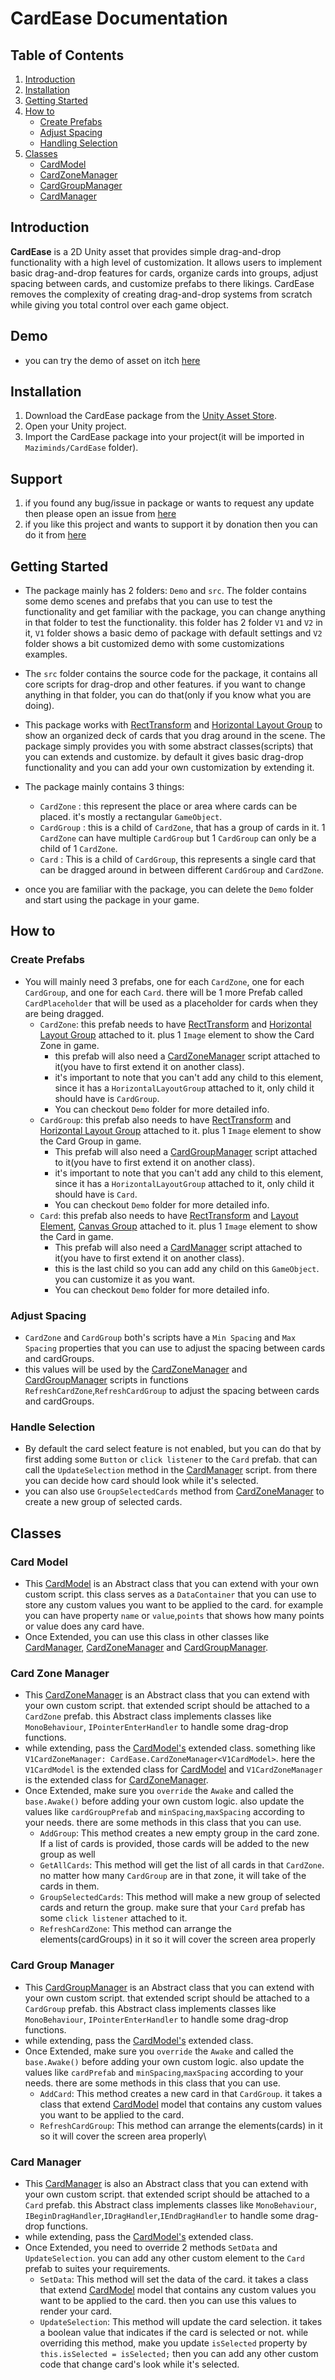 # CardEase Documentation

## Table of Contents
1. [Introduction](#introduction)
2. [Installation](#installation)
3. [Getting Started](#getting-started)
4. [How to](#how-to)
   - [Create Prefabs](#create-prefabs)
   - [Adjust Spacing](#adjust-spacing)
   - [Handling Selection](#handle-selection)
5. [Classes](#classes)
   - [CardModel](#card-model)
   - [CardZoneManager](#card-zone-manager)
   - [CardGroupManager](#card-group-manager)
   - [CardManager](#card-manager)

## Introduction
**CardEase** is a 2D Unity asset that provides simple drag-and-drop functionality with a high level of customization. It allows users to implement basic drag-and-drop features for cards, organize cards into groups, adjust spacing between cards, and customize prefabs to there likings. CardEase removes the complexity of creating drag-and-drop systems from scratch while giving you total control over each game object.

## Demo
- you can try the demo of asset on itch [here](https://maziminds.itch.io/card-ease)

## Installation
1. Download the CardEase package from the [Unity Asset Store](https://assetstore.unity.com/packages/2d/gui/cardease-drag-drop-card-system-284789).
2. Open your Unity project.
3. Import the CardEase package into your project(it will be imported in `Maziminds/CardEase` folder).

## Support
1. if you found any bug/issue in package or wants to request any update then please open an issue from [here](https://github.com/maziminds/card-ease/issues)
2. if you like this project and wants to support it by donation then you can do it from [here](https://github.com/sponsors/mazimez)

## Getting Started

- The package mainly has 2 folders: `Demo` and `src`. The folder contains some demo scenes and prefabs that you can use to test the functionality and get familiar with the package, you can change anything in that folder to test the functionality. this folder has 2 folder `V1` and `V2` in it, `V1` folder shows a basic demo of package with default settings and `V2` folder shows a bit customized demo with some customizations examples.
- The `src` folder contains the source code for the package, it contains all core scripts for drag-drop and other features. if you want to change anything in that folder, you can do that(only if you know what you are doing).
- This package works with [RectTransform](https://docs.unity3d.com/ScriptReference/RectTransform.html) and [Horizontal Layout Group](https://docs.unity3d.com/Packages/com.unity.ugui@3.0/manual/script-HorizontalLayoutGroup.html) to show an organized deck of cards that you drag around in the scene. The package simply provides you with some abstract classes(scripts) that you can extends and customize. by default it gives basic drag-drop functionality and you can add your own customization by extending it.
- The package mainly contains 3 things: 
   - `CardZone` : this represent the place or area where cards can be placed. it's mostly a rectangular `GameObject`.
   - `CardGroup` : this is a child of `CardZone`, that has a group of cards in it. 1 `CardZone` can have multiple `CardGroup` but 1 `CardGroup` can only be a child of 1 `CardZone`.
   - `Card` : This is a child of `CardGroup`, this represents a single card that can be dragged around in between different `CardGroup` and `CardZone`.

- once you are familiar with the package, you can delete the `Demo` folder and start using the package in your game.


## How to

### Create Prefabs
- You will mainly need 3 prefabs, one for each `CardZone`, one for each `CardGroup`, and one for each `Card`. there will be 1 more Prefab called  `CardPlaceholder` that will be used as a placeholder for cards when they are being dragged.
   - `CardZone`: this prefab needs to have [RectTransform](https://docs.unity3d.com/ScriptReference/RectTransform.html) and [Horizontal Layout Group](https://docs.unity3d.com/Packages/com.unity.ugui@3.0/manual/script-HorizontalLayoutGroup.html) attached to it. plus 1 `Image` element to show the Card Zone in game. 
      - this prefab will also need a [CardZoneManager](src/Managers/CardZoneManager.cs) script attached to it(you have to first extend it on another class).
      - it's important to note that you can't add any child to this element, since it has a `HorizontalLayoutGroup` attached to it, only child it should have is `CardGroup`.
      -  You can checkout `Demo` folder for more detailed info.
   - `CardGroup`: this prefab also needs to have [RectTransform](https://docs.unity3d.com/ScriptReference/RectTransform.html) and [Horizontal Layout Group](https://docs.unity3d.com/Packages/com.unity.ugui@3.0/manual/script-HorizontalLayoutGroup.html) attached to it. plus 1 `Image` element to show the Card Group in game.
      - This prefab will also need a [CardGroupManager](src/Managers/CardGroupManager.cs) script attached to it(you have to first extend it on another class).
      - it's important to note that you can't add any child to this element, since it has a `HorizontalLayoutGroup` attached to it, only child it should have is `Card`.
      -  You can checkout `Demo` folder for more detailed info.
   - `Card`: this prefab also needs to have [RectTransform](https://docs.unity3d.com/ScriptReference/RectTransform.html) and [Layout Element](https://docs.unity3d.com/Packages/com.unity.ugui@3.0/manual/script-LayoutElement.html), [Canvas Group](https://docs.unity3d.com/Packages/com.unity.ugui@3.0/manual/class-CanvasGroup.html) attached to it. plus 1 `Image` element to show the Card in game.
      - This prefab will also need a [CardManager](src/Managers/CardManager.cs) script attached to it(you have to first extend it on another class).
      - this is the last child so you can add any child on this `GameObject`. you can customize it as you want.
      -  You can checkout `Demo` folder for more detailed info.
### Adjust Spacing
   - `CardZone` and `CardGroup` both's scripts have a `Min Spacing` and `Max Spacing` properties that you can use to adjust the spacing between cards and cardGroups.
   - this values will be used by the [CardZoneManager](src/Managers/CardZoneManager.cs) and [CardGroupManager](src/Managers/CardGroupManager.cs) scripts in functions `RefreshCardZone`,`RefreshCardGroup` to adjust the spacing between cards and cardGroups.
### Handle Selection
   - By default the card select feature is not enabled, but you can do that by first adding some `Button` or `click listener` to the `Card` prefab. that can call the `UpdateSelection` method in the [CardManager](src/Managers/CardManager.cs) script. from there you can decide how card should look while it's selected.
   - you can also use `GroupSelectedCards` method from [CardZoneManager](src/Managers/CardZoneManager.cs) to create a new group of selected cards.

## Classes

### Card Model
- This [CardModel](src/Models/CardModel.cs) is an Abstract class that you can extend with your own custom script. this class serves as a `DataContainer` that you can use to store any custom values you want to be applied to the card. for example you can have property `name` or `value`,`points` that shows how many points or value does any card have.
- Once Extended, you can use this class in other classes like [CardManager](src/Managers/CardManager.cs), [CardZoneManager](src/Managers/CardZoneManager.cs) and [CardGroupManager](src/Managers/CardGroupManager.cs).

### Card Zone Manager
- This [CardZoneManager](src/Managers/CardZoneManager.cs) is an Abstract class that you can extend with your own custom script. that extended script should be attached to a `CardZone` prefab. this Abstract class implements classes like `MonoBehaviour`, `IPointerEnterHandler` to handle some drag-drop functions.
- while extending, pass the [CardModel's](src/Models/CardModel.cs) extended class. something like `V1CardZoneManager: CardEase.CardZoneManager<V1CardModel>`. here the `V1CardModel` is the extended class for [CardModel](src/Models/CardModel.cs) and `V1CardZoneManager` is the extended class for [CardZoneManager](src/Managers/CardZoneManager.cs).
- Once Extended, make sure you `override` the `Awake` and called the `base.Awake()` before adding your own custom logic. also update the values like `cardGroupPrefab` and `minSpacing`,`maxSpacing` according to your needs. there are some methods in this class that you can use.
   - `AddGroup`: This method creates a new empty group in the card zone. If a list of cards is provided, those cards will be added to the new group as well
   - `GetAllCards`: This method will get the list of all cards in that `CardZone`. no matter how many `CardGroup` are in that zone, it will take of the cards in them.
   - `GroupSelectedCards`: This method will make a new group of selected cards and return the group. make sure that your `Card` prefab has some `click listener` attached to it.
   - `RefreshCardZone`: This method can arrange the elements(cardGroups) in it so it will cover the screen area properly

### Card Group Manager
- This [CardGroupManager](src/Managers/CardGroupManager.cs) is an Abstract class that you can extend with your own custom script. that extended script should be attached to a `CardGroup` prefab.  this Abstract class implements classes like `MonoBehaviour`, `IPointerEnterHandler` to handle some drag-drop functions.
- while extending, pass the [CardModel's](src/Models/CardModel.cs) extended class.
- Once Extended, make sure you `override` the `Awake` and called the `base.Awake()` before adding your own custom logic. also update the values like `cardPrefab` and `minSpacing`,`maxSpacing` according to your needs. there are some methods in this class that you can use.
   - `AddCard`: This method creates a new card in that `CardGroup`. it takes a class that extend [CardModel](src/Models/CardModel.cs) model that contains any custom values you want to be applied to the card.
   - `RefreshCardGroup`: This method can arrange the elements(cards) in it so it will cover the screen area properly\

### Card Manager
- This [CardManager](src/Managers/CardManager.cs) is also an Abstract class that you can extend with your own custom script. that extended script should be attached to a `Card` prefab. this Abstract class implements classes like `MonoBehaviour`, `IBeginDragHandler`,`IDragHandler`,`IEndDragHandler` to handle some drag-drop functions.
- while extending, pass the [CardModel's](src/Models/CardModel.cs) extended class.
- Once Extended, you need to override 2 methods `SetData` and `UpdateSelection`. you can add any other custom element to the `Card` prefab to suites your requirements.
   - `SetData`: This method will set the data of the card. it takes a class that extend [CardModel](src/Models/CardModel.cs) model that contains any custom values you want to be applied to the card. then you can use this values to render your card.
   - `UpdateSelection`: This method will update the card selection. it takes a boolean value that indicates if the card is selected or not. while overriding this method, make you update `isSelected` property by `this.isSelected = isSelected;` then you can add any other custom code that change card's look while it's selected.
